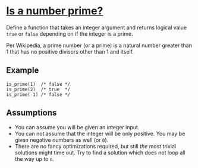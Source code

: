 # [Is a number prime?](https://www.codewars.com/kata/is-a-number-prime "https://www.codewars.com/kata/5262119038c0985a5b00029f")

Define a function that takes an integer argument and returns logical value `true` or `false` depending on if the integer is a prime.

Per Wikipedia, a prime number (or a prime) is a natural number greater than 1 that has no positive divisors other than 1 and itself.

## Example
```
is_prime(1)  /* false */
is_prime(2)  /* true  */
is_prime(-1) /* false */
```

## Assumptions

* You can assume you will be given an integer input.
* You can not assume that the integer will be only positive. You may be given negative numbers as well (or `0`).
* There are no fancy optimizations required, but still *the* most trivial solutions might time out. Try to find a solution which does not loop all the way up to `n`.